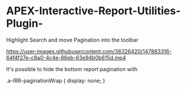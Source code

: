 # APEX-Interactive-Report-Utilities-Plugin-
Highlight Search and move Pagination into the toolbar


https://user-images.githubusercontent.com/36326420/147883316-64f4f27e-c8a0-4c4e-86eb-63e94b0b615d.mp4


It's possible to hide the bottom report pagination with

.a-IRR-paginationWrap {
  display: none;
}
